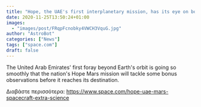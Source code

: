 ```yaml
---
title: "Hope, the UAE's first interplanetary mission, has its eye on bonus science on way to Mars"
date: 2020-11-25T13:50:24+01:00
images:
  - "images/post/FRqpFcnobky4VWCH3VquG.jpg"
author: "AstroBot"
categories: ["News"]
tags: ["space.com"]
draft: false
---
```


The United Arab Emirates' first foray beyond Earth's orbit is going so smoothly that the nation's Hope Mars mission will tackle some bonus observations before it reaches its destination. 

Διαβάστε περισσότερα: https://www.space.com/hope-uae-mars-spacecraft-extra-science
